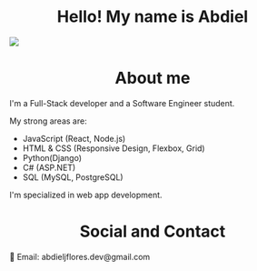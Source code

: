 <div align='center'>
<h1> Hello! My name is Abdiel</h1>
</div>

<div>
  <img src='https://github.com/user-attachments/assets/f1c8f472-5ca4-49b9-a505-8694c1edd26a'>
</div>

<div align='center'>
  <h1>About me</h1>
</div>

<div>
  <p>I'm a Full-Stack developer and a Software Engineer student.</p>
  <p>My strong areas are:
    <ul>
      <li>JavaScript (React, Node.js)</li>            
      <li>HTML & CSS (Responsive Design, Flexbox, Grid)</li>
      <li>Python(Django)</li>
      <li>C# (ASP.NET)</li>
      <li>SQL (MySQL, PostgreSQL)</li>
    </ul>
  </p> 
</div>
<p>
  I'm specialized in web app development.
</p>

<div align='center'>
  <h1>Social and Contact</h1>
</div>

<div>
  <p>
    📧 Email: abdieljflores.dev@gmail.com
  </p>
</div>
<!--
**abdiel-code/abdiel-code** is a ✨ _special_ ✨ repository because its `README.md` (this file) appears on your GitHub profile.

Here are some ideas to get you started:

- 🔭 I’m currently working on ...
- 🌱 I’m currently learning ...
- 👯 I’m looking to collaborate on ...
- 🤔 I’m looking for help with ...
- 💬 Ask me about ...
- 📫 How to reach me: ...
- 😄 Pronouns: ...
- ⚡ Fun fact: ...
-->
